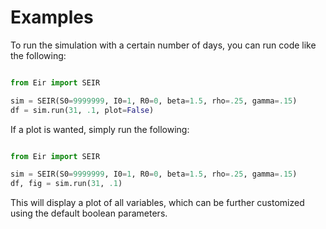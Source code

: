 # Examples

To run the simulation with a certain number of days, you can run code like the following:

```python

from Eir import SEIR

sim = SEIR(S0=9999999, I0=1, R0=0, beta=1.5, rho=.25, gamma=.15)
df = sim.run(31, .1, plot=False)
```

If a plot is wanted, simply run the following:

```python

from Eir import SEIR

sim = SEIR(S0=9999999, I0=1, R0=0, beta=1.5, rho=.25, gamma=.15)
df, fig = sim.run(31, .1)

```

This will display a plot of all variables, which can be further customized using the default boolean parameters.